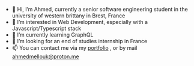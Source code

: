 - 👋 Hi, I’m Ahmed, currently a senior software engineering student in the university of western brittany in Brest, France
- 👀 I’m interested in Web Development, especially with a Javascript/Typescript stack
- 🌱 I’m currently learning <span class="color:blue;">GraphQL</span>
- 💞️ I’m looking for an end of studies internship in France
- 📫 You can contact me via my <a href="https://www.amedd.me/" target="_blank" >portfolio</a> , or by mail ahmedmellouk@proton.me

<!---
amedmell/amedmell is a ✨ special ✨ repository because its `README.md` (this file) appears on your GitHub profile.
You can click the Preview link to take a look at your changes.
--->
